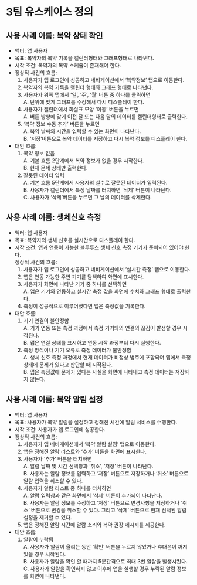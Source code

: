 # 3팀 유스케이스 정의

## 사용 사례 이름: 복약 상태 확인

- 액터: 앱 사용자
- 목표: 복약자의 복약 기록을 캘린터형태와 그래프형태로 나타낸다.
- 시작 조건: 복약자의 복약 스케쥴이 존재해야 한다.
- 정상적 사건의 흐름:
  1.  사용자가 앱 로그인에 성공하고 네비게이션에서 ‘복약정보’ 탭으로 이동한다.
  2.  복약자의 복약 기록을 캘린더 형태와 그래프 형태로 나타낸다.
  3.  사용자가 위쪽 탭에서 ‘일’, ‘주’, ‘월’ 버튼 중 하나를 클릭하면  
      A. 단위에 맞게 그래프를 수정해서 다시 디스플레이 한다.
  4.  사용자가 캘린더에서 화살표 모양 ‘이동’ 버튼을 누르면  
      A. 버튼 방향에 맞게 이전 달 또는 다음 달의 데이터를 캘린더형태로 출력한다.
  5.  ‘복약 정보 수동 추가’ 버튼을 누르면  
      A. 복약 날짜와 시간을 입력할 수 있는 화면이 나타난다.  
      B. ‘저장’버튼으로 복약 데이터를 저장하고 다시 복약 정보를 디스플레이 한다.
- 대안 흐름:
  1. 복약 정보 없음  
     A. 기본 흐름 2단계에서 복약 정보가 없을 경우 시작한다.  
     B. 현재 문제 상태만 출력한다.
  2. 잘못된 데이터 입력  
     A. 기본 흐름 5단계에서 사용자의 실수로 잘못된 데이터가 입력된다.  
     B. 사용자가 캘린더에서 특정 날짜를 터치하면 ‘삭제’ 버튼이 나타난다.  
     C. 사용자가 ‘삭제’버튼을 누르면 그 날의 데이터를 삭제한다.

## 사용 사례 이름: 생체신호 측정

- 액터: 앱 사용자
- 목표: 복약자의 생체 신호를 실시간으로 디스플레이 한다.
- 시작 조건: 앱과 연동이 가능한 블루투스 생체 신호 측정 기기가 준비되어 있어야 한다.  
  정상적 사건의 흐름:
  1. 사용자가 앱 로그인에 성공하고 네비게이션에서 ‘실시간 측정’ 탭으로 이동한다.
  2. 앱은 연동 가능한 주변 기기를 탐색하여 화면에 표시한다.
  3. 사용자가 화면에 나타난 기기 중 하나를 선택하면  
     A. 앱은 기기와 연동하고 실시간 측정 값을 화면에 수치와 그래프 형태로 출력한다.
  4. 측정이 성공적으로 이루어졌다면 앱은 측정값을 기록한다.
- 대안 흐름:
  1. 기기 연결이 불안정함  
     A. 기기 연동 또는 측정 과정에서 측정 기기와의 연결의 끊김이 발생할 경우 시작된다.  
     B. 앱은 연결 상태를 표시하고 연동 시작 과정부터 다시 실행한다.
  2. 측정 방식이나 기기 오류로 측정 데이터가 불안정함  
     A. 생체 신호 측정 과정에서 현재 데이터가 비정상 범주에 포함되어 앱에서 측정상태에 문제가 있다고 판단할 때 시작된다.  
     B. 앱은 측정값에 문제가 있다는 사실을 화면에 나타내고 측정 데이터는 저장하지 않는다.

## 사용 사례 이름: 복약 알림 설정

- 액터: 앱 사용자
- 목표: 사용자가 복약 알림을 설정하고 정해진 시간에 알림 서비스를 수행한다.
- 시작 조건: 사용자가 앱 로그인에 성공한다.
- 정상적 사건의 흐름:
  1. 사용자가 앱 네비게이션에서 ‘복약 알람 설정’ 탭으로 이동한다.
  2. 앱은 정해진 알람 리스트와 ‘추가’ 버튼을 화면에 표시한다.
  3. 사용자가 ‘추가’ 버튼을 터치하면  
     A. 알람 날짜 및 시간 선택창과 ‘취소’, ‘저장’ 버튼이 나타난다.  
     B. 사용자는 알람 정보를 입력하고 ‘저장’ 버튼으로 저장하거나 ‘취소’ 버튼으로 알람 입력을 취소할 수 있다.
  4. 사용자가 알람 리스트 중 하나를 터치하면  
     A. 알람 입력창과 같은 화면에서 ‘삭제’ 버튼이 추가되어 나타난다.  
     B. 사용자는 알람 정보를 수정하고 ‘저장’ 버튼으로 변경사항을 저장하거나 ‘취소’ 버튼으로 변경을 취소할 수 있다. 그리고 ‘삭제’ 버튼으로 현재 선택된 알람 설정을 제거할 수 있다.
  5. 앱은 정해진 알람 시간에 알람 소리와 복약 권장 메시지를 제공한다.
- 대안 흐름:
  1. 알람이 누락됨  
     A. 사용자가 알람이 울리는 동안 ‘확인’ 버튼을 누르지 않았거나 휴대폰이 꺼져 있을 경우 시작된다.  
     B. 사용자가 알람을 확인 할 때까지 5분간격으로 최대 3번 알람을 발생시킨다.  
     C. 사용자가 알람을 확인하지 않고 이후에 앱을 실행할 경우 누락된 알람 정보를 화면에 나타낸다.
